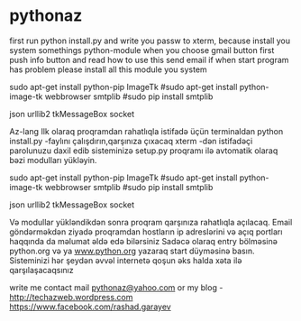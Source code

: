# pythonaz
first run python install.py and write you passw to xterm,
because install you system somethings python-module
when you choose gmail button first push info button and read how to use this send email
if when start program has problem please install all this module you system

sudo apt-get install python-pip
ImageTk  #sudo apt-get install python-image-tk
webbrowser
smtplib #sudo pip install smtplib

json 
urllib2 
tkMessageBox
socket


Az-lang
Ilk olaraq proqramdan rahatlıqla istifadə üçün 
terminaldan 
python install.py -faylını çalışdırın,qarşınıza çıxacaq 
xterm -dən istifadəçi parolunuzu daxil edib sisteminizə 
setup.py proqramı ilə avtomatik olaraq bəzi modulları yükləyin.

sudo apt-get install python-pip
ImageTk  #sudo apt-get install python-image-tk
webbrowser
smtplib #sudo pip install smtplib

json 
urllib2 
tkMessageBox
socket 

Və modullar yükləndikdən sonra proqram qarşınıza rahatlıqla açılacaq.
Email göndərməkdən ziyadə proqramdan hostların ip adreslərini və 
açıq portları haqqında da məlumat əldə edə bilərsiniz
Sadəcə olaraq entry bölməsinə 
python.org
və ya
www.python.org 
yazaraq start düyməsinə basın.
Sisteminizi hər şeydən əvvəl internetə qoşun əks halda xəta ilə qarşılaşacaqsınız



write me contact mail pythonaz@yahoo.com or my blog - http://techazweb.wordpress.com
                                                      https://www.facebook.com/rashad.garayev

